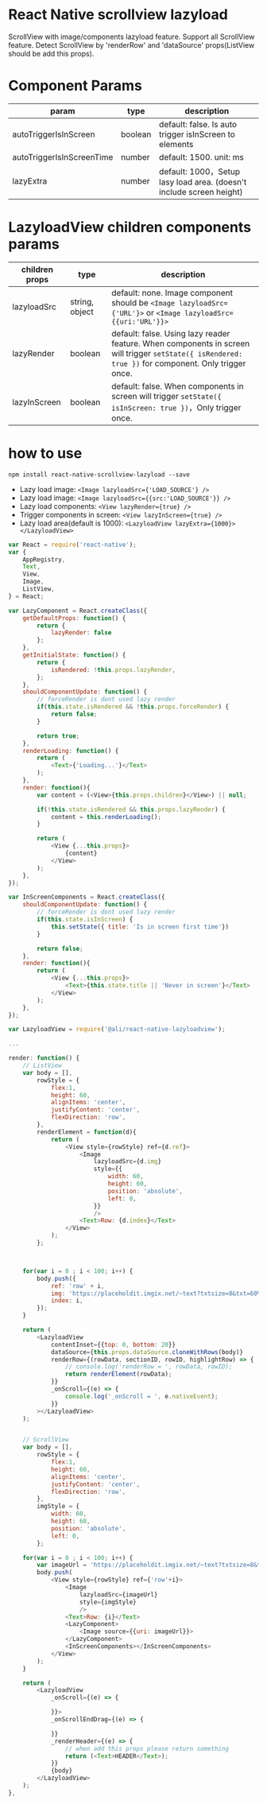 # React Native scrollview lazyload
ScrollView with image/components lazyload feature. Support all ScrollView feature. Detect ScrollView by 'renderRow' and 'dataSource' props(ListView should be add this props).


# Component Params
| param | type | description |
| --- | --- | --- |
| autoTriggerIsInScreen | boolean | default: false. Is auto trigger isInScreen to elements |
| autoTriggerIsInScreenTime | number | default: 1500. unit: ms |
| lazyExtra | number | default: 1000，Setup lasy load area. (doesn't include screen height) |

# LazyloadView children components params
| children props | type | description |
| --- | --- | --- |
| lazyloadSrc | string, object | default: none. Image component should be `<Image lazyloadSrc={'URL'}>` or `<Image lazyloadSrc={{uri:'URL'}}>`|
| lazyRender | boolean | default: false. Using lazy reader feature. When components in screen will trigger `setState({ isRendered: true })` for component. Only trigger once. |
| lazyInScreen | boolean | default: false. When components in screen will trigger `setState({ isInScreen: true })`，Only trigger once. |

# how to use
`npm install react-native-scrollview-lazyload --save`

* Lazy load image: `<Image lazyloadSrc={'LOAD_SOURCE'} />`
* Lazy load image: `<Image lazyloadSrc={{src:'LOAD_SOURCE'}} />`
* Lazy load components: `<View lazyRender={true} />`
* Trigger components in screen: `<View lazyInScreen={true} />`
* Lazy load area(default is 1000): `<LazyloadView lazyExtra={1000}></LazyloadView>`

```javascript
var React = require('react-native');
var {
    AppRegistry,
    Text,
    View,
    Image,
    ListView,
} = React;

var LazyComponent = React.createClass({
    getDefaultProps: function() {
        return {
            lazyRender: false
        };
    },
    getInitialState: function() {
        return {
            isRendered: !this.props.lazyRender,
        };
    },
    shouldComponentUpdate: function() {
        // forceRender is dont used lazy render
        if(this.state.isRendered && !this.props.forceRender) {
            return false;
        }

        return true;
    },
    renderLoading: function() {
        return (
            <Text>{'Loading...'}</Text>
        );
    },
    render: function(){
        var content = (<View>{this.props.children}</View>) || null;

        if(!this.state.isRendered && this.props.lazyRender) {
            content = this.renderLoading();
        }

        return (
            <View {...this.props}>
                {content}
            </View>
        );
    },
});

var InScreenComponents = React.createClass({
    shouldComponentUpdate: function() {
        // forceRender is dont used lazy render
        if(this.state.isInScreen) {
            this.setState({ title: 'Is in screen first time'})
        }

        return false;
    },
    render: function(){
        return (
            <View {...this.props}>
                <Text>{this.state.title || 'Never in screen'}</Text>
            </View>
        );
    },
});

var LazyloadView = require('@ali/react-native-lazyloadview');

...

render: function() {
    // ListView
    var body = [],
        rowStyle = {
            flex:1,
            height: 60,
            alignItems: 'center',
            justifyContent: 'center',
            flexDirection: 'row',
        },
        renderElement = function(d){
            return (
                <View style={rowStyle} ref={d.ref}>
                    <Image
                        lazyloadSrc={d.img}
                        style={{
                            width: 60,
                            height: 60,
                            position: 'absolute',
                            left: 0,
                        }}
                        />
                    <Text>Row: {d.index}</Text>
                </View>
            );
        };



    for(var i = 0 ; i < 100; i++) {
        body.push({
            ref: 'row' + i,
            img: 'https://placeholdit.imgix.net/~text?txtsize=8&txt=60%C3%9760&w=60&h=60',
            index: i,
        });
    }

    return (
        <LazyloadView
            contentInset={{top: 0, bottom: 20}}
            dataSource={this.props.dataSource.cloneWithRows(body)}
            renderRow={(rowData, sectionID, rowID, highlightRow) => {
                // console.log('renderRow = ', rowData, rowID);
                return renderElement(rowData);
            }}
            _onScroll={(e) => {
                console.log('_onScroll = ', e.nativeEvent);
            }}
        ></LazyloadView>
    );


    // ScrollView
    var body = [],
        rowStyle = {
            flex:1,
            height: 60,
            alignItems: 'center',
            justifyContent: 'center',
            flexDirection: 'row',
        },
        imgStyle = {
            width: 60,
            height: 60,
            position: 'absolute',
            left: 0,
        };

    for(var i = 0 ; i < 100; i++) {
        var imageUrl = 'https://placeholdit.imgix.net/~text?txtsize=8&txt=60%C3%9760&w=60&h=60';
        body.push(
            <View style={rowStyle} ref={'row'+i}>
                <Image
                    lazyloadSrc={imageUrl}
                    style={imgStyle}
                    />
                <Text>Row: {i}</Text>
                <LazyComponent>
                    <Image source={{uri: imageUrl}}>
                </LazyComponent>
                <InScreenComponents></InScreenComponents>
            </View>
        );
    }

    return (
        <LazyloadView
            _onScroll={(e) => {

            }}>
            _onScrollEndDrag={(e) => {

            }}
            _renderHeader={(e) => {
                // when add this props please return something
                return (<Text>HEADER</Text>);
            }}
            {body}
        </LazyloadView>
    );
},

```
